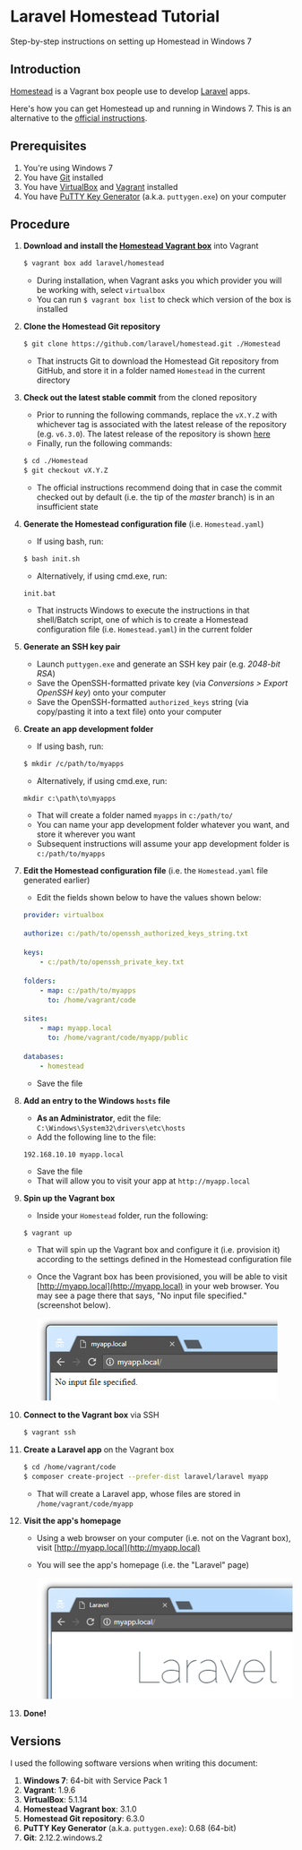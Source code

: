 # Laravel Homestead Tutorial
Step-by-step instructions on setting up Homestead in Windows 7

## Introduction

[Homestead](https://laravel.com/docs/homestead) is a Vagrant box people use to develop [Laravel](https://laravel.com) apps.

Here's how you can get Homestead up and running in Windows 7. This is an alternative to the [official instructions](https://laravel.com/docs/homestead#installation-and-setup).

## Prerequisites

1. You're using Windows 7
2. You have [Git](https://git-scm.com/docs/git-clone) installed
3. You have [VirtualBox](https://www.virtualbox.org) and [Vagrant](https://www.vagrantup.com) installed
4. You have [PuTTY Key Generator](https://www.chiark.greenend.org.uk/~sgtatham/putty/latest.html) (a.k.a. `puttygen.exe`) on your computer

## Procedure

1. **Download and install the [Homestead Vagrant box](https://app.vagrantup.com/laravel/boxes/homestead)** into Vagrant

    ```bash
    $ vagrant box add laravel/homestead
    ```
    
    * During installation, when Vagrant asks you which provider you will be working with, select `virtualbox`
    * You can run `$ vagrant box list` to check which version of the box is installed
    
2. **Clone the Homestead Git repository**

    ```bash
    $ git clone https://github.com/laravel/homestead.git ./Homestead
    ```
    
    * That instructs Git to download the Homestead Git repository from GitHub, and store it in a folder named `Homestead` in the current directory
    
3. **Check out the latest stable commit** from the cloned repository

    * Prior to running the following commands, replace the `vX.Y.Z` with whichever tag is associated with the latest release of the repository (e.g. `v6.3.0`). The latest release of the repository is shown [here](https://github.com/laravel/homestead/releases/latest)
    * Finally, run the following commands:

    ```bash
    $ cd ./Homestead
    $ git checkout vX.Y.Z
    ```
    
    * The official instructions recommend doing that in case the commit checked out by default (i.e. the tip of the *master* branch) is in an insufficient state

4. **Generate the Homestead configuration file** (i.e. `Homestead.yaml`)

    * If using bash, run:

    ```bash
    $ bash init.sh
    ```
    
    * Alternatively, if using cmd.exe, run:
    
    ```dos
    init.bat
    ```
    
    * That instructs Windows to execute the instructions in that shell/Batch script, one of which is to create a Homestead configuration file (i.e. `Homestead.yaml`) in the current folder

5. **Generate an SSH key pair**

    * Launch `puttygen.exe` and generate an SSH key pair (e.g. *2048-bit RSA*)
    * Save the OpenSSH-formatted private key (via *Conversions > Export OpenSSH key*) onto your computer
    * Save the OpenSSH-formatted `authorized_keys` string (via copy/pasting it into a text file) onto your computer

6. **Create an app development folder**

    * If using bash, run:

    ```bash
    $ mkdir /c/path/to/myapps
    ```
    
    * Alternatively, if using cmd.exe, run:
    
    ```dos
    mkdir c:\path\to\myapps
    ```
    
    * That will create a folder named `myapps` in `c:/path/to/`
    * You can name your app development folder whatever you want, and store it wherever you want
    * Subsequent instructions will assume your app development folder is `c:/path/to/myapps`
    
7. **Edit the Homestead configuration file** (i.e. the `Homestead.yaml` file generated earlier)

    * Edit the fields shown below to have the values shown below:

    ```yaml
    provider: virtualbox
    
    authorize: c:/path/to/openssh_authorized_keys_string.txt
    
    keys:
        - c:/path/to/openssh_private_key.txt
        
    folders:
        - map: c:/path/to/myapps
          to: /home/vagrant/code
          
    sites:
        - map: myapp.local
          to: /home/vagrant/code/myapp/public
          
    databases:
        - homestead
    ```
    
    * Save the file

8. **Add an entry to the Windows `hosts` file**

    * **As an Administrator**, edit the file: `C:\Windows\System32\drivers\etc\hosts`
    * Add the following line to the file:
    
    ```hosts
    192.168.10.10 myapp.local
    ```
    
    * Save the file
    * That will allow you to visit your app at `http://myapp.local`

9. **Spin up the Vagrant box**

    * Inside your `Homestead` folder, run the following:

    ```bash
    $ vagrant up
    ```
    
    * That will spin up the Vagrant box and configure it (i.e. provision it) according to the settings defined in the Homestead configuration file
    * Once the Vagrant box has been provisioned, you will be able to visit [http://myapp.local](http://myapp.local) in your web browser. You may see a page there that says, "No input file specified." (screenshot below).
    
        ![](./no-input-file-specified.png)
    
10. **Connect to the Vagrant box** via SSH

    ```bash
    $ vagrant ssh
    ```
        
11. **Create a Laravel app** on the Vagrant box

    ```bash
    $ cd /home/vagrant/code
    $ composer create-project --prefer-dist laravel/laravel myapp
    ```

    * That will create a Laravel app, whose files are stored in `/home/vagrant/code/myapp`

12. **Visit the app's homepage**

    * Using a web browser on your computer (i.e. not on the Vagrant box), visit [http://myapp.local](http://myapp.local)
    * You will see the app's homepage (i.e. the "Laravel" page)

        ![](./laravel-app-homepage.png)

13. **Done!**

## Versions

I used the following software versions when writing this document:
1. **Windows 7**: 64-bit with Service Pack 1
2. **Vagrant**: 1.9.6
3. **VirtualBox**: 5.1.14
4. **Homestead Vagrant box**: 3.1.0
5. **Homestead Git repository**: 6.3.0
6. **PuTTY Key Generator** (a.k.a. `puttygen.exe`): 0.68 (64-bit)
7. **Git**: 2.12.2.windows.2
